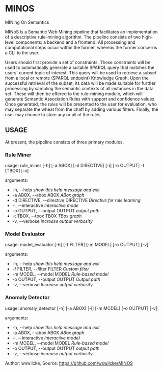 # MINOS
MINing On Semantics

MINoS is a Semantic Web Mining pipeline that facilitates an implementation of a descriptive rule-mining algorithm. The
pipeline consists of two high-level components: a backend and a frontend. All processing and computational steps occur
within the former, whereas the former concerns a CLI to the user. 

Users should first provide a set of constraints. These constraints will be used to automatically generate a suitable
SPARQL query that matches the users' current topic of interest. This query will be used to retrieve a subset from a
local or remote (SPARQL endpoint) Knowledge Graph. Upon the successful retrieval of the subset, its data will be made
suitable for further processing by sampling the semantic contexts of all instances in the data set. These will then be
offered to the rule-mining module, which will generate Semantic Association Rules with support and confidence values.
Once generated, the rules will be presented to the user for evaluation, who may separate the wheat from the chaff by
adding various filters. Finally, the user may choose to store any or all of the rules. 

## USAGE

At present, the pipeline consists of three primary modules.

### Rule Miner
usage: rule\_miner [-h] [-a ABOX] [-d DIRECTIVE] [-i] [-o OUTPUT] -t [TBOX] [-v]

arguments:
*  -h, --help            _show this help message and exit_
*  -a ABOX, --abox ABOX  _ABox graph_
*  -d DIRECTIVE, --directive DIRECTIVE _Directive for rule learning_
*  -i, --interactive     _Interactive mode_
*  -o OUTPUT, --output OUTPUT _output path_
*  -t TBOX, --tbox TBOX  _TBox graph_
*  -v, --verbose         _increase output verbosity_


### Model Evaluator
usage: model\_evaluator [-h] [-f FILTER] [-m MODEL] [-o OUTPUT] [-v]

arguments:
*  -h, --help            _show this help message and exit_
*  -f FILTER, --filter FILTER _Custom filter_
*  -m MODEL, --model MODEL _Rule-based model_
*  -o OUTPUT, --output OUTPUT _Output path_
*  -v, --verbose         _Increase output verbosity_

### Anomaly Detector
usage: anomaly\_detector [-h] [-a ABOX] [-i] [-m MODEL] [-o OUTPUT] [-v]

arguments:
*  -h, --help            _show this help message and exit_
*  -a ABOX, --abox ABOX  _ABox graph_
*  -i, --interactive     _Interactive mode)_
*  -m MODEL, --model MODEL _Rule-based model_
*  -o OUTPUT, --output OUTPUT _output path_
*  -v, --verbose         _increase output verbosity_


Author: wxwilcke,
Source: https://github.com/wxwilcke/MINOS